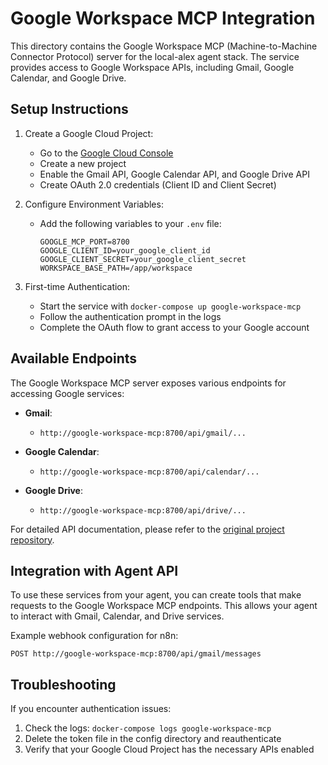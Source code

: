 # Google Workspace MCP Integration

This directory contains the Google Workspace MCP (Machine-to-Machine Connector Protocol) server for the local-alex agent stack. The service provides access to Google Workspace APIs, including Gmail, Google Calendar, and Google Drive.

## Setup Instructions

1. Create a Google Cloud Project:
   - Go to the [Google Cloud Console](https://console.cloud.google.com)
   - Create a new project
   - Enable the Gmail API, Google Calendar API, and Google Drive API
   - Create OAuth 2.0 credentials (Client ID and Client Secret)

2. Configure Environment Variables:
   - Add the following variables to your `.env` file:
     ```
     GOOGLE_MCP_PORT=8700
     GOOGLE_CLIENT_ID=your_google_client_id
     GOOGLE_CLIENT_SECRET=your_google_client_secret
     WORKSPACE_BASE_PATH=/app/workspace
     ```

3. First-time Authentication:
   - Start the service with `docker-compose up google-workspace-mcp`
   - Follow the authentication prompt in the logs
   - Complete the OAuth flow to grant access to your Google account

## Available Endpoints

The Google Workspace MCP server exposes various endpoints for accessing Google services:

- **Gmail**: 
  - `http://google-workspace-mcp:8700/api/gmail/...`
  
- **Google Calendar**:
  - `http://google-workspace-mcp:8700/api/calendar/...`
  
- **Google Drive**:
  - `http://google-workspace-mcp:8700/api/drive/...`

For detailed API documentation, please refer to the [original project repository](https://github.com/aaronsb/google-workspace-mcp).

## Integration with Agent API

To use these services from your agent, you can create tools that make requests to the Google Workspace MCP endpoints. This allows your agent to interact with Gmail, Calendar, and Drive services.

Example webhook configuration for n8n:
```
POST http://google-workspace-mcp:8700/api/gmail/messages
```

## Troubleshooting

If you encounter authentication issues:
1. Check the logs: `docker-compose logs google-workspace-mcp`
2. Delete the token file in the config directory and reauthenticate
3. Verify that your Google Cloud Project has the necessary APIs enabled 